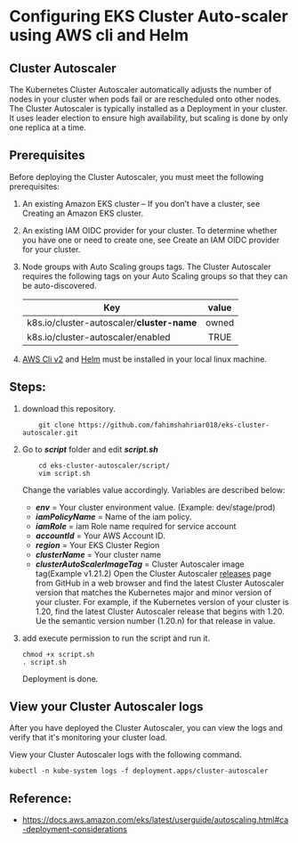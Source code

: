 # Configuring EKS Cluster Auto-scaler using AWS cli and Helm


## Cluster Autoscaler
The Kubernetes Cluster Autoscaler automatically adjusts the number of nodes in your cluster when pods fail or are rescheduled onto other nodes. The Cluster Autoscaler is typically installed as a Deployment in your cluster. It uses leader election to ensure high availability, but scaling is done by only one replica at a time.

##  Prerequisites
Before deploying the Cluster Autoscaler, you must meet the following prerequisites:

1. An existing Amazon EKS cluster – If you don’t have a cluster, see Creating an Amazon EKS cluster.

2. An existing IAM OIDC provider for your cluster. To determine whether you have one or need to create one, see Create an IAM OIDC provider for your cluster.

3. Node groups with Auto Scaling groups tags. The Cluster Autoscaler requires the following tags on your Auto Scaling groups so that they can be auto-discovered.

    |Key                                       | value  |
    |----------------------------------------  |:------:|
    |k8s.io/cluster-autoscaler/**cluster-name**| owned  |
    | k8s.io/cluster-autoscaler/enabled        |  TRUE  |

4. [AWS Cli v2](https://docs.aws.amazon.com/cli/latest/userguide/cli-chap-welcome.html) and [Helm](https://helm.sh/) must be installed in your local linux machine. 

## Steps:
1. download this repository.

    ``` 
        git clone https://github.com/fahimshahriar018/eks-cluster-autoscaler.git
    ```
2. Go to ***script*** folder and edit ***script.sh***
    ``` 
        cd eks-cluster-autoscaler/script/
        vim script.sh
    ```

    Change the variables value accordingly. Variables are described below:
    
   + ***env*** = Your cluster environment value. (Example: dev/stage/prod)
   + ***iamPolicyName*** = Name of the iam policy.
   + ***iamRole*** = iam Role name required for service account
   + ***accountId*** = Your AWS Account ID.
   + ***region*** = Your EKS Cluster Region
   + ***clusterName*** = Your cluster name
   + ***clusterAutoScalerImageTag*** = Cluster Autoscaler image tag(Example v1.21.2)  Open the Cluster Autoscaler [releases](https://github.com/kubernetes/autoscaler/releases) page from GitHub in a web browser and find the latest Cluster Autoscaler version that matches the Kubernetes major and minor version of your cluster. For example, if the Kubernetes version of your cluster is 1.20, find the latest Cluster Autoscaler release that begins with 1.20. Ue  the semantic version number (1.20.n) for that release in value.
3. add execute permission to run the script and run it. 
    ```
    chmod +x script.sh
    . script.sh
    ```
    Deployment is done. 
## View your Cluster Autoscaler logs

After you have deployed the Cluster Autoscaler, you can view the logs and verify that it's monitoring your cluster load.

View your Cluster Autoscaler logs with the following command.

```
kubectl -n kube-system logs -f deployment.apps/cluster-autoscaler
```
## Reference:
+ https://docs.aws.amazon.com/eks/latest/userguide/autoscaling.html#ca-deployment-considerations

